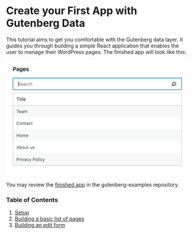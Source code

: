 # Create your First App with Gutenberg Data

This tutorial aims to get you comfortable with the Gutenberg data layer. It guides you through building a simple React application that enables the user to manage their WordPress pages. The finished app will look like this:

![](./media/list-of-pages/part1-finished.jpg)

You may review the [finished app](https://github.com/WordPress/gutenberg-examples/tree/trunk/09-code-data-basics-esnext) in the gutenberg-examples repository.

### Table of Contents

1. [Setup](./1-setup.md)
2. [Building a basic list of pages](./2-building-a-list-of-pages.md)
3. [Building an edit form](./3-building-an-edit-form.md)
